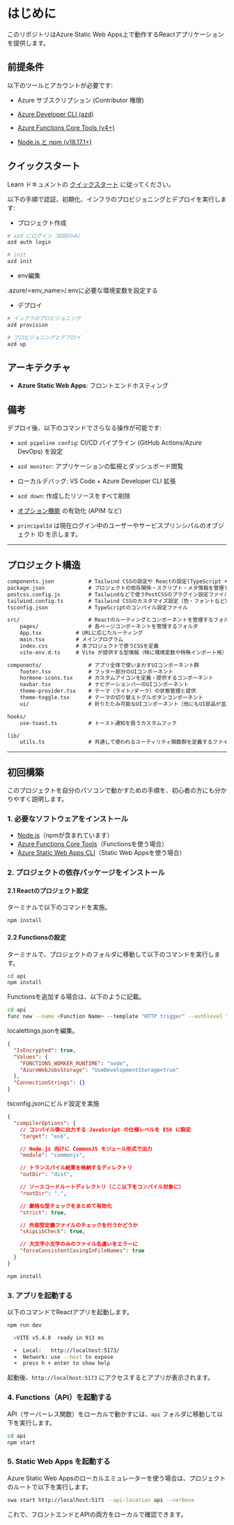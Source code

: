 # はじめに

このリポジトリはAzure Static Web Apps上で動作するReactアプリケーションを提供します。  

## 前提条件

以下のツールとアカウントが必要です:

- Azure サブスクリプション (Contributor 権限)

- [Azure Developer CLI (azd)](https://aka.ms/azd-install)

- [Azure Functions Core Tools (v4+)](https://docs.microsoft.com/azure/azure-functions/functions-run-local)

- [Node.js と npm (v18.17.1+)](https://nodejs.org/)


## クイックスタート

Learn ドキュメントの [クイックスタート](https://learn.microsoft.com/azure/developer/azure-developer-cli/get-started?tabs=localinstall&pivots=programming-language-nodejs) に従ってください。

以下の手順で認証、初期化、インフラのプロビジョニングとデプロイを実行します:

* プロジェクト作成

```bash
# azd にログイン（初回のみ）
azd auth login

# init
azd init
```

* env編集

.azure/<env_name>/.envに必要な環境変数を設定する

* デプロイ

```bash
# インフラのプロビジョニング
azd provision

# プロビジョニングとデプロイ
azd up
```

## アーキテクチャ

- **Azure Static Web Apps**: フロントエンドホスティング

## 備考

デプロイ後、以下のコマンドでさらなる操作が可能です:

- `azd pipeline config`: CI/CD パイプライン (GitHub Actions/Azure DevOps) を設定

- `azd monitor`: アプリケーションの監視とダッシュボード閲覧

- ローカルデバッグ: VS Code + Azure Developer CLI 拡張

- `azd down`: 作成したリソースをすべて削除

- [オプション機能](./OPTIONAL_FEATURES.md) の有効化 (APIM など)

- `principalId` は現在ログイン中のユーザーやサービスプリンシパルのオブジェクト ID を示します。

---

## プロジェクト構造

```md
components.json           # Tailwind CSSの設定や Reactの設定(TypeScript + JSX)などを決めるルールファイル
package.json              # プロジェクトの依存関係・スクリプト・メタ情報を管理するファイル
postcss.config.js         # Tailwindなどで使うPostCSSのプラグイン設定ファイル
tailwind.config.ts        # Tailwind CSSのカスタマイズ設定（色・フォントなど）
tsconfig.json             # TypeScriptのコンパイル設定ファイル

src/                      # Reactのルーティングとコンポーネントを管理するフォルダ
    pages/                # 各ページコンポーネントを管理するフォルダ
    App.tsx           # URLに応じたルーティング
    main.tsx          # メインプログラム
    index.css         # 本プロジェクトで使うCSSを定義
    vite-env.d.ts     # Vite が提供する型情報（特に環境変数や特殊インポート用）を TypeScript に認識させるための型定義ファイル。

components/               # アプリ全体で使いまわすUIコンポーネント群
    footer.tsx            # フッター部分のUIコンポーネント
    hormone-icons.tsx     # カスタムアイコンを定義・提供するコンポーネント
    navbar.tsx            # ナビゲーションバーのUIコンポーネント
    theme-provider.tsx    # テーマ（ライト/ダーク）の状態管理と提供
    theme-toggle.tsx      # テーマの切り替えトグルボタンコンポーネント
    ui/                   # 折りたたみ可能なUIコンポーネント（他にもUI部品が並ぶ想定）

hooks/
    use-toast.ts          # トースト通知を扱うカスタムフック

lib/
    utils.ts              # 共通して使われるユーティリティ関数群を定義するファイル
```

---

## 初回構築

このプロジェクトを自分のパソコンで動かすための手順を、初心者の方にも分かりやすく説明します。

### 1. 必要なソフトウェアをインストール

- [Node.js](https://nodejs.org/)（npmが含まれています）
- [Azure Functions Core Tools](https://learn.microsoft.com/azure/azure-functions/functions-run-local)（Functionsを使う場合）
- [Azure Static Web Apps CLI](https://learn.microsoft.com/ja-jp/azure/static-web-apps/static-web-apps-cli-install)（Static Web Appsを使う場合）

### 2. プロジェクトの依存パッケージをインストール

#### 2.1 Reactのプロジェクト設定

ターミナルで以下のコマンドを実施。  

```sh
npm install
```

#### 2.2 Functionsの設定

ターミナルで、プロジェクトのフォルダに移動して以下のコマンドを実行します。  

```sh
cd api
npm install
```

Functionsを追加する場合は、以下のように記載。  

```sh
cd api
func new --name <Function Name> --template "HTTP trigger" --authlevel "anonymous"    
```

localettings.jsonを編集。  

```json
{
  "IsEncrypted": true,
  "Values": {
    "FUNCTIONS_WORKER_RUNTIME": "node",
    "AzureWebJobsStorage": "UseDevelopmentStorage=true"
  },
  "ConnectionStrings": {}
}
```

tsconfig.jsonにビルド設定を実施

```json
{
  "compilerOptions": {
    // コンパイル後に出力する JavaScript の仕様レベルを ES6 に設定
    "target": "es6",

    // Node.js 向けに CommonJS モジュール形式で出力
    "module": "commonjs",

    // トランスパイル結果を格納するディレクトリ
    "outDir": "dist",

    // ソースコードルートディレクトリ（ここ以下をコンパイル対象に）
    "rootDir": ".",

    // 厳格な型チェックをまとめて有効化
    "strict": true,

    // 外部型定義ファイルのチェックを行うかどうか
    "skipLibCheck": true,

    // 大文字小文字のみのファイル名違いをエラーに
    "forceConsistentCasingInFileNames": true
  }
}
```

```sh
npm install
```

### 3. アプリを起動する

以下のコマンドでReactアプリを起動します。

```sh
npm run dev

  >VITE v5.4.8  ready in 913 ms

  ➜  Local:   http://localhost:5173/
  ➜  Network: use --host to expose
  ➜  press h + enter to show help
```

起動後、`http://localhost:5173` にアクセスするとアプリが表示されます。

### 4. Functions（API）を起動する

API（サーバーレス関数）をローカルで動かすには、`api` フォルダに移動して以下を実行します。

```sh
cd api
npm start
```

### 5. Static Web Apps を起動する

Azure Static Web Appsのローカルエミュレーターを使う場合は、プロジェクトのルートで以下を実行します。

```sh
swa start http://localhost:5173 --api-location api --verbose
```

これで、フロントエンドとAPIの両方をローカルで確認できます。
